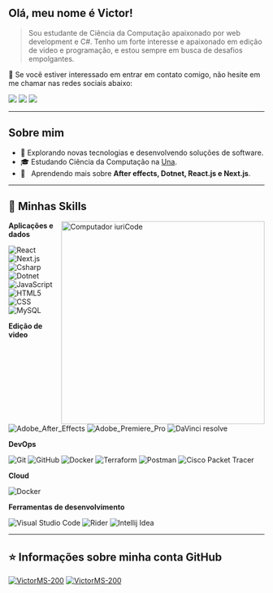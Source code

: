 ## Olá, meu nome é <strong>Victor!</strong>

> Sou estudante de Ciência da Computação apaixonado por web development e C#. Tenho um forte interesse e apaixonado em edição de video e programação, e estou sempre em busca de desafios empolgantes.

💬 Se você estiver interessado em entrar em contato comigo, não hesite em me chamar nas redes sociais abaixo:

<p align="left">
  <a href="mailto:victorm20005@gmail.com" alt="Gmail">
  <img src="https://img.shields.io/badge/-Gmail-FF0000?style=flat-square&labelColor=FF0000&logo=gmail&logoColor=white&link=mailto:victorm20005@gmail.com" /></a>

  <a href="https://www.linkedin.com/in/victor-martins-3565a4268/" alt="Linkedin">
  <img src="https://img.shields.io/badge/-Linkedin-0e76a8?style=flat-square&logo=Linkedin&logoColor=white&link=https://www.linkedin.com/in/victor-martins-3565a4268/" /></a>

  <a href="https://instagram.com/victor.ma18?igshid=NGVhN2U2NjQ0Yg==" alt="Instagram">
  <img src="https://img.shields.io/badge/-Instagram-DF0174?style=flat-square&labelColor=DF0174&logo=instagram&logoColor=white&link=LINK-DO-SEU-INSTAGRAM"/></a>
</p> 

---

## Sobre mim


- 🤔 Explorando novas tecnologias e desenvolvendo soluções de software.
- 🎓 Estudando Ciência da Computação na <a href="https://www.una.br/">Una</a>.
- 🌱 &nbsp; Aprendendo mais sobre **After effects, Dotnet, React.js e Next.js**.
  
---

## 🚀 Minhas Skills

<img src="https://raw.githubusercontent.com/MicaelliMedeiros/micaellimedeiros/master/image/computer-illustration.png" min-width="400px" max-width="400px" width="400px" align="right" alt="Computador iuriCode">

**Aplicações e dados**

![React](https://img.shields.io/badge/-React-333333?style=flat&logo=react)
![Next.js](https://img.shields.io/badge/-Next.js-333333?style=flat&logo=nextdotjs)
![Csharp](https://img.shields.io/badge/-Csharp-333333?style=flat&logo=Csharp&logoColor=00599C)
![Dotnet](https://img.shields.io/badge/-Dotnet-333333?style=flat&logo=dotnet&logoColor=00599C)
![JavaScript](https://img.shields.io/badge/-JavaScript-333333?style=flat&logo=javascript)
![HTML5](https://img.shields.io/badge/-HTML5-333333?style=flat&logo=HTML5)
![CSS](https://img.shields.io/badge/-CSS-333333?style=flat&logo=CSS3&logoColor=1572B6)
![MySQL](https://img.shields.io/badge/-MySQL-333333?style=flat&logo=mysql)


**Edição de video**

![Adobe_After_Effects](https://img.shields.io/badge/-Adobe_After_Effects-333333?style=flat&logo=adobeaftereffects)
![Adobe_Premiere_Pro](https://img.shields.io/badge/-Adobe_Premiere_Pro-333333?style=flat&logo=adobepremierepro)
![DaVinci resolve](https://img.shields.io/badge/DaVinci-resolve-333333?style=flat&logo=davinciresolve)

**DevOps**

![Git](https://img.shields.io/badge/-Git-333333?style=flat&logo=git)
![GitHub](https://img.shields.io/badge/-GitHub-333333?style=flat&logo=github)
![Docker](https://img.shields.io/badge/-Docker-333333?style=flat&logo=docker)
![Terraform](https://img.shields.io/badge/-Terraform-333333?style=flat&logo=terraform)
![Postman](https://img.shields.io/badge/-Postman-333333?style=flat&logo=postman)
![Cisco Packet Tracer](https://img.shields.io/badge/-Cisco-Packet-Tracer-333333?style=flat&logo=cisco)

**Cloud**

![Docker](https://img.shields.io/badge/-Aws-333333?style=flat&logo=amazonwebservices)

**Ferramentas de desenvolvimento**

![Visual Studio Code](https://img.shields.io/badge/-Visual%20Studio%20Code-333333?style=flat&logo=visual-studio-code&logoColor=007ACC)
![Rider](https://img.shields.io/badge/-Rider-333333?style=flat&logo=rider)
![Intellij Idea](https://img.shields.io/badge/-Intellij%20Idea-333333?style=flat&logo=intellijidea)

---

## ⭐ Informações sobre minha conta GitHub
  [![VictorMS-200](https://github-readme-stats.vercel.app/api?username=VictorMS-200&theme=highcontrast)](https://github.com/VictorMS-200?tab=repositories)
  [![VictorMS-200](https://github-readme-stats.vercel.app/api/top-langs/?username=VictorMS-200&hide=html&layout=compact&theme=highcontrast)](https://github.com/VictorMS-200?tab=repositories)
